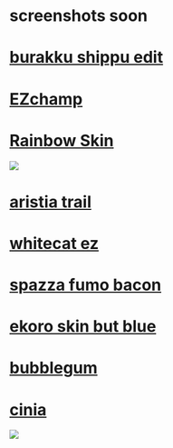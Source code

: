 # screenshots soon 

# [burakku shippu edit](https://www.mediafire.com/file/fkf909jfmu8xcjc/Burakku_Shipu.osk/file)

# [EZchamp](https://www.mediafire.com/file/lkzwsu733jd02w3/%2540EZChamp.osk/file)

# [Rainbow Skin](https://www.mediafire.com/file/p8b9ccqznzvzxs9/Rainbow_Skin.osk/file)
![](https://osu.ppy.sh/ss/17867385/86bb)
# [aristia trail](https://www.mediafire.com/file/fmmuq6020lb8sda/Aristia%2528Edit%2529%252Btrail.osk/file)

# [whitecat ez](https://www.mediafire.com/file/ucxoviddm6k1q9u/-_%25E3%2580%258ACK%25E3%2580%258B_WhiteCat_2.1_%257EEZ_%255BRK%255D.osk/file)

# [spazza fumo bacon](https://drive.google.com/file/d/1UFAdS-EbO4GiPQgZS95fcA3fQfq6WYE9/view)

# [ekoro skin but blue](https://mega.nz/file/aYx3jC6K#lIRnAx-yXGQtqRiRff1KsfRvhRPWMCUeRj4p3CKerz4)

# [bubblegum](https://drive.google.com/file/d/1w_Yrn1p0h01Q5us7u9xdclvIVOaTEL1I/edit)

# [cinia](https://skins.osuck.net/index.php?newsid=1626)
![](https://skins.osuck.net/uploads/posts/2020-09/1600020400_screenshot9501.jpg)
